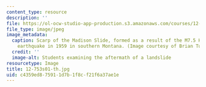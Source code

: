```yaml
---
content_type: resource
description: ''
file: https://ol-ocw-studio-app-production.s3.amazonaws.com/courses/12-753-geodynamics-seminar-spring-2001/c4359ed875911d7b1f8cf21f6a37ae1e_12-753s01-th.jpg
file_type: image/jpeg
image_metadata:
  caption: Scarp of the Madison Slide, formed as a result of the M7.5 Hebgen Lake
    earthquake in 1959 in southern Montana. (Image courtesy of Brian Tucholke, WHOI.)
  credit: ''
  image-alt: Students examining the aftermath of a landslide
resourcetype: Image
title: 12-753s01-th.jpg
uid: c4359ed8-7591-1d7b-1f8c-f21f6a37ae1e
---
```

